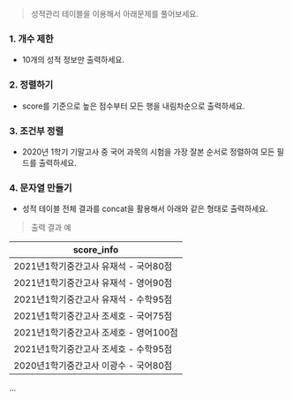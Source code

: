 > 성적관리 테이블을 이용해서 아래문제를 풀어보세요. 

### 1. 개수 제한

* 10개의 성적 정보만 출력하세요. 

### 2. 정렬하기 

* score를 기준으로 높은 점수부터 모든 행을 내림차순으로 출력하세요.

### 3. 조건부 정렬

 * 2020년 1학기 기말고사 중 국어 과목의 시험을 가장 잘본 순서로 정렬하여 모든 필드를 출력하세요.


### 4. 문자열 만들기

* 성적 테이블 전체 결과를 concat을 활용해서 아래와 같은 형태로 출력하세요. 

> 출력 결과 예

|score_info|
|--|
|2021년1학기중간고사 유재석 - 국어80점|
|2021년1학기중간고사 유재석 - 영어90점|
|2021년1학기중간고사 유재석 - 수학95점|
|2021년1학기중간고사 조세호 - 국어75점|
|2021년1학기중간고사 조세호 - 영어100점|
|2021년1학기중간고사 조세호 - 수학95점|
|2020년1학기중간고사 이광수 - 국어80점|
...

